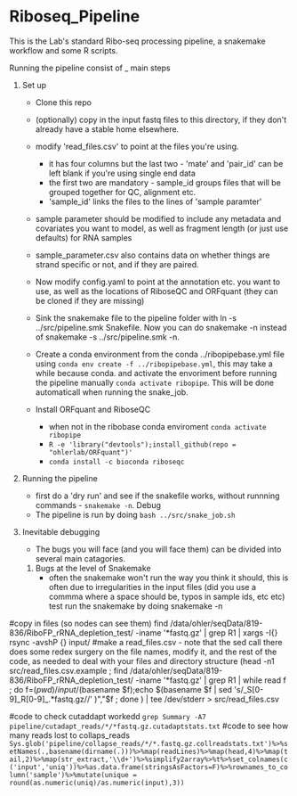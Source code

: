 # Riboseq_Pipeline
This is the Lab's standard Ribo-seq processing pipeline, a snakemake workflow and some R scripts.


Running the pipeline consist of _ main steps

1. Set up
	- Clone this repo

	- (optionally) copy in the input fastq files to this directory, if they don't already have a stable home elsewhere.
	- modify 'read_files.csv'  to point at the files you're using.
		- it has four columns but the last two - 'mate' and 'pair_id' can be left blank if you're using single end data
		- the first two are mandatory - sample_id groups files that will be grouped together for QC, alignment etc.
		- 'sample_id' links the files to the lines of 'sample paramter'
    - sample parameter should be modified to include any metadata and covariates you want to model, as well as fragment length (or just use defaults) for RNA samples
	- sample_parameter.csv also contains data on whether things are strand specific or not, and if they are paired.
	- Now modify config.yaml to point at the annotation etc. you want to use, as well as the locations of RiboseQC and ORFquant (they can be cloned if they are missing)
	- Sink the snakemake file to the pipeline folder with ln -s ../src/pipeline.smk Snakefile. Now you can do snakemake -n instead of snakemake -s ../src/pipeline.smk -n.
	- Create a conda environment from the conda ../ribopipebase.yml file using `conda env create -f ../ribopipebase.yml`, this may take a while because conda. and activate the envoriment before running the pipeline manually `conda activate ribopipe`. This will be done automaticall when running the snake_job.
	- Install ORFquant and RiboseQC
		- when not in the ribobase conda enviroment `conda activate ribopipe`
		- `R -e 'library("devtools");install_github(repo = "ohlerlab/ORFquant")'`
		- `conda install -c bioconda riboseqc`

2. Running the pipeline
    - first do a 'dry run' and see if the snakefile works, without runnning commands - `snakemake -n`. Debug
    - The pipeline is run by doing ```bash ../src/snake_job.sh```
3. Inevitable debugging
    - The bugs you will face (and you will face them) can be divided into several main catagories.
    1. Bugs at the level of Snakemake
        - often the snakemake won't run the way you think it should, this is often due to irregularities in the input files (did you use a commma where a space should be, typos in sample ids, etc etc) test run the snakemake by doing snakemake -n 
    

#copy in files (so nodes can see them)
	find /data/ohler/seqData/819-836/RiboFP_rRNA_depletion_test/ -iname '*fastq.gz' | grep R1  | xargs -I{} rsync -avshP {} input/
#make a read_files.csv - note that the sed call there does some redex surgery on the file names, modify it, and the rest of the code, as needed to deal with your files and directory structure
    (head -n1 src/read_files.csv.example ; find /data/ohler/seqData/819-836/RiboFP_rRNA_depletion_test/ -iname '*fastq.gz' | grep R1  | while read f ; do  f=$(pwd)/input/$(basename $f);echo $(basename $f | sed 's/_S[0-9]_R[0-9]_.*fastq.gz//' )","$f ; done ) | tee /dev/stderr  > src/read_files.csv



#code to check cutaddapt workedd
    ```grep Summary -A7 pipeline/cutadapt_reads/*/*fastq.gz.cutadaptstats.txt```
#code to see how many reads lost to collaps_reads
```Sys.glob('pipeline/collapse_reads/*/*.fastq.gz.collreadstats.txt')%>%setNames(.,basename(dirname(.)))%>%map(readLines)%>%map(head,4)%>%map(tail,2)%>%map(str_extract,'\\d+')%>%simplify2array%>%t%>%set_colnames(c('input','uniq'))%>%as.data.frame(stringsAsFactors=F)%>%rownames_to_column('sample')%>%mutate(unique = round(as.numeric(uniq)/as.numeric(input),3))```
